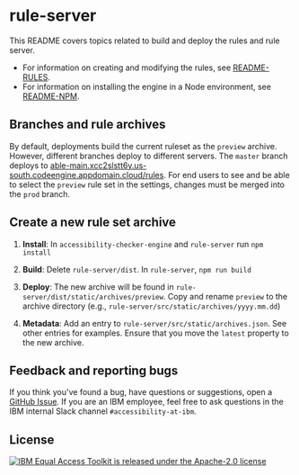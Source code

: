 # rule-server

This README covers topics related to build and deploy the rules and rule server.

- For information on creating and modifying the rules, see [README-RULES](../accessibility-checker-engine/README-RULES.md).
- For information on installing the engine in a Node environment, see [README-NPM](../accessibility-checker-engine/README-NPM.md).

## Branches and rule archives

By default, deployments build the current ruleset as the `preview` archive.
However, different branches deploy to different servers.
The `master` branch deploys to [able-main.xcc2slstt6y.us-south.codeengine.appdomain.cloud/rules](https://able-main.xcc2slstt6y.us-south.codeengine.appdomain.cloud/rules).
For end users to see and be able to select the `preview` rule set in the settings, changes must be merged into the `prod` branch.

## Create a new rule set archive

1. **Install**: In `accessibility-checker-engine` and `rule-server` run `npm install`

1. **Build**: Delete `rule-server/dist`. In `rule-server`, `npm run build`

1. **Deploy**: The new archive will be found in `rule-server/dist/static/archives/preview`. Copy and rename `preview` to the archive directory (e.g., `rule-server/src/static/archives/yyyy.mm.dd`)

1. **Metadata**: Add an entry to `rule-server/src/static/archives.json`. See other entries for examples. Ensure that you move the `latest` property to the new archive.

## Feedback and reporting bugs

If you think you've found a bug, have questions or suggestions, open a [GitHub Issue](https://github.com/IBMa/equal-access/issues). If you are an IBM employee, feel free to ask questions in the IBM internal Slack channel `#accessibility-at-ibm`.

## License

[![IBM Equal Access Toolkit is released under the Apache-2.0 license](https://img.shields.io/badge/license-Apache--2.0-blue.svg)](./LICENSE)
